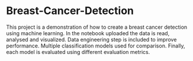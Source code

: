 # Breast-Cancer-Detection
This project is a demonstration of how to create a breast cancer detection using machine learning. In the notebook uploaded the data is read, analysed and visualized. Data engineering step is included to improve performance. Multiple classification models used for comparison. Finally, each model is evaluated using different evaluation metrics.
